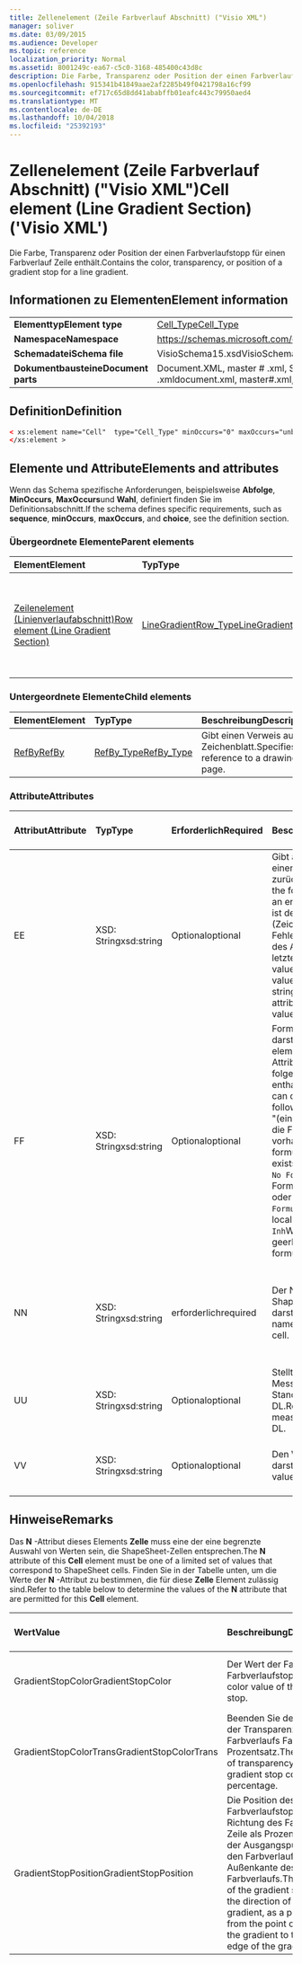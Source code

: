 ```yaml
---
title: Zellenelement (Zeile Farbverlauf Abschnitt) ("Visio XML")
manager: soliver
ms.date: 03/09/2015
ms.audience: Developer
ms.topic: reference
localization_priority: Normal
ms.assetid: 8001249c-ea67-c5c0-3168-485400c43d8c
description: Die Farbe, Transparenz oder Position der einen Farbverlaufstopp für einen Farbverlauf Zeile enthält.
ms.openlocfilehash: 915341b41849aae2af2285b49f0421798a16cf99
ms.sourcegitcommit: ef717c65d8dd41ababffb01eafc443c79950aed4
ms.translationtype: MT
ms.contentlocale: de-DE
ms.lasthandoff: 10/04/2018
ms.locfileid: "25392193"
---
```

# <a name="cell-element-line-gradient-section-visio-xml"></a><span data-ttu-id="e8810-103">Zellenelement (Zeile Farbverlauf Abschnitt) ("Visio XML")</span><span class="sxs-lookup"><span data-stu-id="e8810-103">Cell element (Line Gradient Section) ('Visio XML')</span></span>

<span data-ttu-id="e8810-104">Die Farbe, Transparenz oder Position der einen Farbverlaufstopp für einen Farbverlauf Zeile enthält.</span><span class="sxs-lookup"><span data-stu-id="e8810-104">Contains the color, transparency, or position of a gradient stop for a line gradient.</span></span>
  
## <a name="element-information"></a><span data-ttu-id="e8810-105">Informationen zu Elementen</span><span class="sxs-lookup"><span data-stu-id="e8810-105">Element information</span></span>

|||
|:-----|:-----|
|<span data-ttu-id="e8810-106">**Elementtyp**</span><span class="sxs-lookup"><span data-stu-id="e8810-106">**Element type**</span></span> <br/> |[<span data-ttu-id="e8810-107">Cell_Type</span><span class="sxs-lookup"><span data-stu-id="e8810-107">Cell_Type</span></span>](cell_type-complextypevisio-xml.md) <br/> |
|<span data-ttu-id="e8810-108">**Namespace**</span><span class="sxs-lookup"><span data-stu-id="e8810-108">**Namespace**</span></span> <br/> |https://schemas.microsoft.com/office/visio/2012/main  <br/> |
|<span data-ttu-id="e8810-109">**Schemadatei**</span><span class="sxs-lookup"><span data-stu-id="e8810-109">**Schema file**</span></span> <br/> |<span data-ttu-id="e8810-110">VisioSchema15.xsd</span><span class="sxs-lookup"><span data-stu-id="e8810-110">VisioSchema15.xsd</span></span>  <br/> |
|<span data-ttu-id="e8810-111">**Dokumentbausteine**</span><span class="sxs-lookup"><span data-stu-id="e8810-111">**Document parts**</span></span> <br/> |<span data-ttu-id="e8810-112">Document.XML, master # .xml, Seite # .xml</span><span class="sxs-lookup"><span data-stu-id="e8810-112">document.xml, master#.xml, page#.xml</span></span>  <br/> |
   
## <a name="definition"></a><span data-ttu-id="e8810-113">Definition</span><span class="sxs-lookup"><span data-stu-id="e8810-113">Definition</span></span>

```XML
< xs:element name="Cell"  type="Cell_Type" minOccurs="0" maxOccurs="unbounded">
</xs:element >
```

## <a name="elements-and-attributes"></a><span data-ttu-id="e8810-114">Elemente und Attribute</span><span class="sxs-lookup"><span data-stu-id="e8810-114">Elements and attributes</span></span>

<span data-ttu-id="e8810-115">Wenn das Schema spezifische Anforderungen, beispielsweise **Abfolge**, **MinOccurs**, **MaxOccurs**und **Wahl**, definiert finden Sie im Definitionsabschnitt.</span><span class="sxs-lookup"><span data-stu-id="e8810-115">If the schema defines specific requirements, such as **sequence**, **minOccurs**, **maxOccurs**, and **choice**, see the definition section.</span></span> 
  
### <a name="parent-elements"></a><span data-ttu-id="e8810-116">Übergeordnete Elemente</span><span class="sxs-lookup"><span data-stu-id="e8810-116">Parent elements</span></span>

|<span data-ttu-id="e8810-117">**Element**</span><span class="sxs-lookup"><span data-stu-id="e8810-117">**Element**</span></span>|<span data-ttu-id="e8810-118">**Typ**</span><span class="sxs-lookup"><span data-stu-id="e8810-118">**Type**</span></span>|<span data-ttu-id="e8810-119">**Beschreibung**</span><span class="sxs-lookup"><span data-stu-id="e8810-119">**Description**</span></span>|
|:-----|:-----|:-----|
|[<span data-ttu-id="e8810-120">Zeilenelement (Linienverlaufabschnitt)</span><span class="sxs-lookup"><span data-stu-id="e8810-120">Row element (Line Gradient Section)</span></span>](row-element-line-gradient-sectionvisio-xml.md) <br/> |[<span data-ttu-id="e8810-121">LineGradientRow_Type</span><span class="sxs-lookup"><span data-stu-id="e8810-121">LineGradientRow_Type</span></span>](linegradientrow_type-complextypevisio-xml.md) <br/> |<span data-ttu-id="e8810-122">Enthält die Farbe, Transparenz und Position des einen Farbverlaufstopp für einen Farbverlauf Linie.</span><span class="sxs-lookup"><span data-stu-id="e8810-122">Contains the color, transparency, and position of a gradient stop for a line gradient.</span></span>  <br/> |
   
### <a name="child-elements"></a><span data-ttu-id="e8810-123">Untergeordnete Elemente</span><span class="sxs-lookup"><span data-stu-id="e8810-123">Child elements</span></span>

|<span data-ttu-id="e8810-124">**Element**</span><span class="sxs-lookup"><span data-stu-id="e8810-124">**Element**</span></span>|<span data-ttu-id="e8810-125">**Typ**</span><span class="sxs-lookup"><span data-stu-id="e8810-125">**Type**</span></span>|<span data-ttu-id="e8810-126">**Beschreibung**</span><span class="sxs-lookup"><span data-stu-id="e8810-126">**Description**</span></span>|
|:-----|:-----|:-----|
|[<span data-ttu-id="e8810-127">RefBy</span><span class="sxs-lookup"><span data-stu-id="e8810-127">RefBy</span></span>](refby-element-cell_type-complextypevisio-xml.md) <br/> |[<span data-ttu-id="e8810-128">RefBy_Type</span><span class="sxs-lookup"><span data-stu-id="e8810-128">RefBy_Type</span></span>](refby_type-complextypevisio-xml.md) <br/> |<span data-ttu-id="e8810-129">Gibt einen Verweis auf ein Zeichenblatt.</span><span class="sxs-lookup"><span data-stu-id="e8810-129">Specifies a reference to a drawing page.</span></span>  <br/> |
   
### <a name="attributes"></a><span data-ttu-id="e8810-130">Attribute</span><span class="sxs-lookup"><span data-stu-id="e8810-130">Attributes</span></span>

|<span data-ttu-id="e8810-131">**Attribut**</span><span class="sxs-lookup"><span data-stu-id="e8810-131">**Attribute**</span></span>|<span data-ttu-id="e8810-132">**Typ**</span><span class="sxs-lookup"><span data-stu-id="e8810-132">**Type**</span></span>|<span data-ttu-id="e8810-133">**Erforderlich**</span><span class="sxs-lookup"><span data-stu-id="e8810-133">**Required**</span></span>|<span data-ttu-id="e8810-134">**Beschreibung**</span><span class="sxs-lookup"><span data-stu-id="e8810-134">**Description**</span></span>|<span data-ttu-id="e8810-135">**Mögliche Werte**</span><span class="sxs-lookup"><span data-stu-id="e8810-135">**Possible values**</span></span>|
|:-----|:-----|:-----|:-----|:-----|
|<span data-ttu-id="e8810-136">E</span><span class="sxs-lookup"><span data-stu-id="e8810-136">E</span></span>  <br/> |<span data-ttu-id="e8810-137">XSD: String</span><span class="sxs-lookup"><span data-stu-id="e8810-137">xsd:string</span></span>  <br/> |<span data-ttu-id="e8810-138">Optional</span><span class="sxs-lookup"><span data-stu-id="e8810-138">optional</span></span>  <br/> |<span data-ttu-id="e8810-139">Gibt an, dass die Formel einen Fehler zurückgibt.</span><span class="sxs-lookup"><span data-stu-id="e8810-139">Indicates that the formula evaluates to an error.</span></span> <span data-ttu-id="e8810-140">Der Wert von **E** ist der aktuelle Wert (Zeichenfolge mit einer Fehlermeldung); der Wert des Attributs **V** ist der letzte gültige Wert.</span><span class="sxs-lookup"><span data-stu-id="e8810-140">The value of **E** is the current value (an error message string); the value of the **V** attribute is the last valid value.</span></span>  <br/> |<span data-ttu-id="e8810-141">Zeichenfolge mit einer Fehlermeldung.</span><span class="sxs-lookup"><span data-stu-id="e8810-141">An error message string.</span></span>  <br/> |
|<span data-ttu-id="e8810-142">F</span><span class="sxs-lookup"><span data-stu-id="e8810-142">F</span></span>  <br/> |<span data-ttu-id="e8810-143">XSD: String</span><span class="sxs-lookup"><span data-stu-id="e8810-143">xsd:string</span></span>  <br/> |<span data-ttu-id="e8810-144">Optional</span><span class="sxs-lookup"><span data-stu-id="e8810-144">optional</span></span>  <br/> | <span data-ttu-id="e8810-145">Formel für das Element darstellt.</span><span class="sxs-lookup"><span data-stu-id="e8810-145">Represents the element's formula.</span></span> <span data-ttu-id="e8810-146">Dieses Attribut kann eine der folgenden Zeichenfolgen enthalten:</span><span class="sxs-lookup"><span data-stu-id="e8810-146">This attribute can contain one of the following strings:</span></span>  <br/>  <span data-ttu-id="e8810-147">"(einige Formel)" Wenn die Formel lokal vorhanden ist.</span><span class="sxs-lookup"><span data-stu-id="e8810-147">'(some formula)' if the formula exists locally</span></span>  <br/>  <span data-ttu-id="e8810-148">`No Formula`Wenn die Formel lokal gelöscht oder blockiert ist.</span><span class="sxs-lookup"><span data-stu-id="e8810-148">`No Formula` if the formula is locally deleted or blocked</span></span>  <br/>  <span data-ttu-id="e8810-149">`Inh`Wenn die Formel geerbt wird.</span><span class="sxs-lookup"><span data-stu-id="e8810-149">`Inh` if the formula is inherited.</span></span>  <br/> |<span data-ttu-id="e8810-150">Eine Formel.</span><span class="sxs-lookup"><span data-stu-id="e8810-150">A formula.</span></span>  <br/> |
|<span data-ttu-id="e8810-151">N</span><span class="sxs-lookup"><span data-stu-id="e8810-151">N</span></span>  <br/> |<span data-ttu-id="e8810-152">XSD: String</span><span class="sxs-lookup"><span data-stu-id="e8810-152">xsd:string</span></span>  <br/> |<span data-ttu-id="e8810-153">erforderlich</span><span class="sxs-lookup"><span data-stu-id="e8810-153">required</span></span>  <br/> |<span data-ttu-id="e8810-154">Der Name der ShapeSheet-Zelle darstellt.</span><span class="sxs-lookup"><span data-stu-id="e8810-154">Represents the name of the ShapeSheet cell.</span></span>  <br/> |<span data-ttu-id="e8810-155">Der Name der ShapeSheet-Zelle.</span><span class="sxs-lookup"><span data-stu-id="e8810-155">The name of the ShapeSheet cell.</span></span>  <br/> <span data-ttu-id="e8810-156">Siehe Abschnitt "Hinweise".</span><span class="sxs-lookup"><span data-stu-id="e8810-156">See the Remarks section below.</span></span>  <br/> |
|<span data-ttu-id="e8810-157">U</span><span class="sxs-lookup"><span data-stu-id="e8810-157">U</span></span>  <br/> |<span data-ttu-id="e8810-158">XSD: String</span><span class="sxs-lookup"><span data-stu-id="e8810-158">xsd:string</span></span>  <br/> |<span data-ttu-id="e8810-159">Optional</span><span class="sxs-lookup"><span data-stu-id="e8810-159">optional</span></span>  <br/> |<span data-ttu-id="e8810-160">Stellt eine Einheit der Messung der Standardwert ist DL.</span><span class="sxs-lookup"><span data-stu-id="e8810-160">Represents a unit of measure The default is DL.</span></span>  <br/> |<span data-ttu-id="e8810-161">Die Einheiten der Zelle.</span><span class="sxs-lookup"><span data-stu-id="e8810-161">The units of the cell.</span></span>  <br/> |
|<span data-ttu-id="e8810-162">V</span><span class="sxs-lookup"><span data-stu-id="e8810-162">V</span></span>  <br/> |<span data-ttu-id="e8810-163">XSD: String</span><span class="sxs-lookup"><span data-stu-id="e8810-163">xsd:string</span></span>  <br/> |<span data-ttu-id="e8810-164">Optional</span><span class="sxs-lookup"><span data-stu-id="e8810-164">optional</span></span>  <br/> |<span data-ttu-id="e8810-165">Den Wert der Zelle darstellt.</span><span class="sxs-lookup"><span data-stu-id="e8810-165">Represents the value of the cell.</span></span>  <br/> |<span data-ttu-id="e8810-166">Der Wert der ShapeSheet-Zelle.</span><span class="sxs-lookup"><span data-stu-id="e8810-166">The value of the ShapeSheet cell.</span></span>  <br/> |
   
## <a name="remarks"></a><span data-ttu-id="e8810-167">Hinweise</span><span class="sxs-lookup"><span data-stu-id="e8810-167">Remarks</span></span>

<span data-ttu-id="e8810-168">Das **N** -Attribut dieses Elements **Zelle** muss eine der eine begrenzte Auswahl von Werten sein, die ShapeSheet-Zellen entsprechen.</span><span class="sxs-lookup"><span data-stu-id="e8810-168">The **N** attribute of this **Cell** element must be one of a limited set of values that correspond to ShapeSheet cells.</span></span> <span data-ttu-id="e8810-169">Finden Sie in der Tabelle unten, um die Werte der **N** -Attribut zu bestimmen, die für diese **Zelle** Element zulässig sind.</span><span class="sxs-lookup"><span data-stu-id="e8810-169">Refer to the table below to determine the values of the **N** attribute that are permitted for this **Cell** element.</span></span> 
  
|<span data-ttu-id="e8810-170">**Wert**</span><span class="sxs-lookup"><span data-stu-id="e8810-170">**Value**</span></span>|<span data-ttu-id="e8810-171">**Beschreibung**</span><span class="sxs-lookup"><span data-stu-id="e8810-171">**Description**</span></span>|<span data-ttu-id="e8810-172">**Weitere Informationen**</span><span class="sxs-lookup"><span data-stu-id="e8810-172">**More information**</span></span>|
|:-----|:-----|:-----|
|<span data-ttu-id="e8810-173">GradientStopColor</span><span class="sxs-lookup"><span data-stu-id="e8810-173">GradientStopColor</span></span>  <br/> |<span data-ttu-id="e8810-174">Der Wert der Farbe des Farbverlaufstopps.</span><span class="sxs-lookup"><span data-stu-id="e8810-174">The color value of the gradient stop.</span></span>  <br/> |[<span data-ttu-id="e8810-175">Gradient Stop Row (Line Gradient Section)</span><span class="sxs-lookup"><span data-stu-id="e8810-175">Gradient Stop Row (Line Gradient Section)</span></span>](gradient-stop-row-line-gradient-section.md) <br/> |
|<span data-ttu-id="e8810-176">GradientStopColorTrans</span><span class="sxs-lookup"><span data-stu-id="e8810-176">GradientStopColorTrans</span></span>  <br/> |<span data-ttu-id="e8810-177">Beenden Sie der Betrag der Transparenz des Farbverlaufs Farbe, als Prozentsatz.</span><span class="sxs-lookup"><span data-stu-id="e8810-177">The amount of transparency of the gradient stop color, as a percentage.</span></span>  <br/> |[<span data-ttu-id="e8810-178">Gradient Stop Row (Line Gradient Section)</span><span class="sxs-lookup"><span data-stu-id="e8810-178">Gradient Stop Row (Line Gradient Section)</span></span>](gradient-stop-row-line-gradient-section.md) <br/> |
|<span data-ttu-id="e8810-179">GradientStopPosition</span><span class="sxs-lookup"><span data-stu-id="e8810-179">GradientStopPosition</span></span>  <br/> |<span data-ttu-id="e8810-180">Die Position des Farbverlaufstopps in Richtung des Farbverlaufs Zeile als Prozentwert aus der Ausgangspunkt für den Farbverlauf und die Außenkante des Farbverlaufs.</span><span class="sxs-lookup"><span data-stu-id="e8810-180">The position of the gradient stop along the direction of the line gradient, as a percentage from the point of origin of the gradient to the outer edge of the gradient.</span></span>  <br/> |[<span data-ttu-id="e8810-181">Gradient Stop Row (Line Gradient Section)</span><span class="sxs-lookup"><span data-stu-id="e8810-181">Gradient Stop Row (Line Gradient Section)</span></span>](gradient-stop-row-line-gradient-section.md) <br/> |
   

